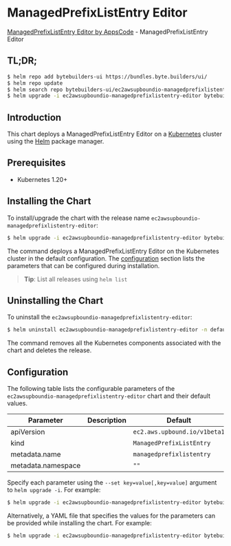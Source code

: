 # ManagedPrefixListEntry Editor

[ManagedPrefixListEntry Editor by AppsCode](https://byte.builders) - ManagedPrefixListEntry Editor

## TL;DR;

```bash
$ helm repo add bytebuilders-ui https://bundles.byte.builders/ui/
$ helm repo update
$ helm search repo bytebuilders-ui/ec2awsupboundio-managedprefixlistentry-editor --version=v0.4.18
$ helm upgrade -i ec2awsupboundio-managedprefixlistentry-editor bytebuilders-ui/ec2awsupboundio-managedprefixlistentry-editor -n default --create-namespace --version=v0.4.18
```

## Introduction

This chart deploys a ManagedPrefixListEntry Editor on a [Kubernetes](http://kubernetes.io) cluster using the [Helm](https://helm.sh) package manager.

## Prerequisites

- Kubernetes 1.20+

## Installing the Chart

To install/upgrade the chart with the release name `ec2awsupboundio-managedprefixlistentry-editor`:

```bash
$ helm upgrade -i ec2awsupboundio-managedprefixlistentry-editor bytebuilders-ui/ec2awsupboundio-managedprefixlistentry-editor -n default --create-namespace --version=v0.4.18
```

The command deploys a ManagedPrefixListEntry Editor on the Kubernetes cluster in the default configuration. The [configuration](#configuration) section lists the parameters that can be configured during installation.

> **Tip**: List all releases using `helm list`

## Uninstalling the Chart

To uninstall the `ec2awsupboundio-managedprefixlistentry-editor`:

```bash
$ helm uninstall ec2awsupboundio-managedprefixlistentry-editor -n default
```

The command removes all the Kubernetes components associated with the chart and deletes the release.

## Configuration

The following table lists the configurable parameters of the `ec2awsupboundio-managedprefixlistentry-editor` chart and their default values.

|     Parameter      | Description |                 Default                 |
|--------------------|-------------|-----------------------------------------|
| apiVersion         |             | <code>ec2.aws.upbound.io/v1beta1</code> |
| kind               |             | <code>ManagedPrefixListEntry</code>     |
| metadata.name      |             | <code>managedprefixlistentry</code>     |
| metadata.namespace |             | <code>""</code>                         |


Specify each parameter using the `--set key=value[,key=value]` argument to `helm upgrade -i`. For example:

```bash
$ helm upgrade -i ec2awsupboundio-managedprefixlistentry-editor bytebuilders-ui/ec2awsupboundio-managedprefixlistentry-editor -n default --create-namespace --version=v0.4.18 --set apiVersion=ec2.aws.upbound.io/v1beta1
```

Alternatively, a YAML file that specifies the values for the parameters can be provided while
installing the chart. For example:

```bash
$ helm upgrade -i ec2awsupboundio-managedprefixlistentry-editor bytebuilders-ui/ec2awsupboundio-managedprefixlistentry-editor -n default --create-namespace --version=v0.4.18 --values values.yaml
```
